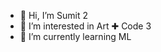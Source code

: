 - 👋 Hi, I’m Sumit
2
- 👀 I’m interested in Art ✚ Code
3
- 🌱 I’m currently learning ML

<!-- - 💞️ I’m looking to collaborate on ...
- 📫 How to reach me ... -->

<!---
teensumit/teensumit is a ✨ special ✨ repository because its `README.md` (this file) appears on your GitHub profile.
You can click the Preview link to take a look at your changes.
--->
